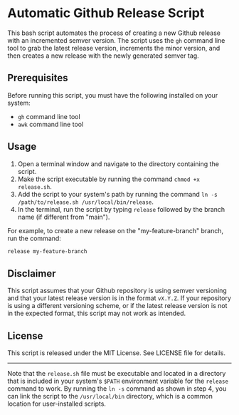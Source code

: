 # Automatic Github Release Script

This bash script automates the process of creating a new Github release with an incremented semver version. The script uses the `gh` command line tool to grab the latest release version, increments the minor version, and then creates a new release with the newly generated semver tag.

## Prerequisites

Before running this script, you must have the following installed on your system:

- `gh` command line tool
- `awk` command line tool

## Usage

1. Open a terminal window and navigate to the directory containing the script.
2. Make the script executable by running the command `chmod +x release.sh`.
3. Add the script to your system's path by running the command `ln -s /path/to/release.sh /usr/local/bin/release`.
4. In the terminal, run the script by typing `release` followed by the branch name (if different from "main").

For example, to create a new release on the "my-feature-branch" branch, run the command:

```bash
release my-feature-branch
```



## Disclaimer

This script assumes that your Github repository is using semver versioning and that your latest release version is in the format `vX.Y.Z`. If your repository is using a different versioning scheme, or if the latest release version is not in the expected format, this script may not work as intended.

## License

This script is released under the MIT License. See LICENSE file for details.

------

Note that the `release.sh` file must be executable and located in a directory that is included in your system's `$PATH` environment variable for the `release` command to work. By running the `ln -s` command as shown in step 4, you can link the script to the `/usr/local/bin` directory, which is a common location for user-installed scripts.